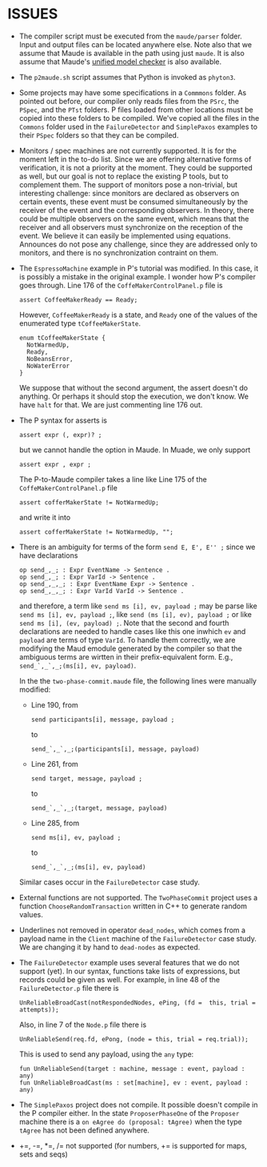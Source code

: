# ISSUES 

- The compiler script must be executed from the `maude/parser` folder. Input and output files can be located anywhere else. Note also that we assume that Maude is available in the path using just `maude`. It is also assume that Maude's [unified model checker](https://github.com/fadoss/umaudemc) is also available. 

- The `p2maude.sh` script assumes that Python is invoked as `phyton3`. 

- Some projects may have some specifications in a `Commmons` folder. As pointed out before, our compiler only reads files from the `PSrc`, the `PSpec`, and the `PTst` folders. P files loaded from other locations must be copied into these folders to be compiled. We've copied all the files in the `Commons` folder used in the `FailureDetector` and `SimplePaxos` examples to their `PSpec` folders so that they can be compiled. 

- Monitors / spec machines are not currently supported. 
  It is for the moment left in the to-do list. 
  Since we are offering alternative forms of verification, it is not a priority at the moment. 
  They could be supported as well, but our goal is not to replace the existing P tools, but to complement them. 
  The support of monitors pose a non-trivial, but interesting challenge: since monitors are declared as observers on certain events, these event must be consumed simultaneously by the receiver of the event and the corresponding observers. 
  In theory, there could be multiple observers on the same event, which means that the receiver and all observers must synchronize on the reception of the event. 
  We believe it can easily be implemented using equations. 
  Announces do not pose any challenge, since they are addressed only to monitors, and there is no synchronization contraint on them. 

- The `EspressoMachine` example in P's tutorial was modified. 
In this case, it is possibly a mistake in the original example. 
I wonder how P's compiler goes through. 
Line 176 of the `CoffeMakerControlPanel.p` file is
  ~~~~
  assert CoffeeMakerReady == Ready;
  ~~~~
  However, `CoffeeMakerReady` is a state, and `Ready` one of the values of the enumerated type `tCoffeeMakerState`.
  ~~~~
  enum tCoffeeMakerState {
    NotWarmedUp,
    Ready,
    NoBeansError,
    NoWaterError
  }
  ~~~~
  We suppose that without the second argument, the assert doesn't do anything. 
  Or perhaps it should stop the execution, we don't know. We have `halt` for that. 
  We are just commenting line 176 out. 

- The P syntax for asserts is 
  ~~~~
  assert expr (, expr)? ;
  ~~~~~
  but we cannot handle the option in Maude. 
  In Muade, we only support 
  ~~~~
  assert expr , expr ;
  ~~~~~
  The P-to-Maude compiler takes a line like Line 175 of the `CoffeMakerControlPanel.p` file 
  ~~~~
  assert cofferMakerState != NotWarmedUp;
  ~~~~
  and write it into
  ~~~~
  assert cofferMakerState != NotWarmedUp, "";
  ~~~~

- There is an ambiguity for terms of the form `send E, E', E'' ;` since we have declarations 
  ~~~~
  op send_,_; : Expr EventName -> Sentence .
  op send_,_; : Expr VarId -> Sentence .
  op send_,_,_; : Expr EventName Expr -> Sentence .
  op send_,_,_; : Expr VarId VarId -> Sentence .
  ~~~~
  and therefore, a term like `send ms [i], ev, payload ;` may be parse like `send ms [i], ev, payload ;`, like `send (ms [i], ev), payload ;` or like `send ms [i], (ev, payload) ;`. Note that the second and fourth declarations are needed to handle cases like this one inwhich `ev` and `payload` are terms of type `VarId`. To handle them correctly, we are modifying the Maud emodule generated by the compiler so that the ambiguous terms are wirtten in their prefix-equivalent form. E.g., ```send_`,_`,_;(ms[i], ev, payload)```.

  In the the `two-phase-commit.maude` file, the following lines were manually modified:
  - Line 190, from 
    ~~~~
    send participants[i], message, payload ;
    ~~~~
    to
    ~~~~
    send_`,_`,_;(participants[i], message, payload)
    ~~~~
  - Line 261, from 
    ~~~~
    send target, message, payload ;
    ~~~~
    to
    ~~~~
    send_`,_`,_;(target, message, payload)
    ~~~~
  - Line 285, from 
    ~~~~
    send ms[i], ev, payload ;
    ~~~~
    to
    ~~~~
    send_`,_`,_;(ms[i], ev, payload)
    ~~~~
  Similar cases occur in the `FailureDetector` case study.  

- External functions are not supported. The `TwoPhaseCommit` project uses a function `ChooseRandomTransaction` written in C++ to generate random values. 

- Underlines not removed in operator `dead_nodes`, which comes from a payload name in the `Client` machine of the `FailureDetector` case study. 
  We are changing it by hand to `dead-nodes` as expected. 

- The `FailureDetector` example uses several features that we do not support (yet). 
  In our syntax, functions take lists of expressions, but records could be given as well. 
  For example, in line 48 of the `FailureDetector.p` file there is 
  ~~~~
  UnReliableBroadCast(notRespondedNodes, ePing, (fd =  this, trial = attempts));
  ~~~~
  Also, in line 7 of the `Node.p` file there is 
  ~~~~
  UnReliableSend(req.fd, ePong, (node = this, trial = req.trial));
  ~~~~
  This is used to send any payload, using the `any` type:
  ~~~~
  fun UnReliableSend(target : machine, message : event, payload : any)
  fun UnReliableBroadCast(ms : set[machine], ev : event, payload : any)
  ~~~~

- The `SimplePaxos` project does not compile. It possible doesn't compile in the P compiler either. In the state `ProposerPhaseOne` of the `Proposer` machine there is a `on eAgree do (proposal: tAgree)` when the type `tAgree` has not been defined anywhere. 

- +=, -=, *=, /= not supported (for numbers, += is supported for maps, sets and seqs)